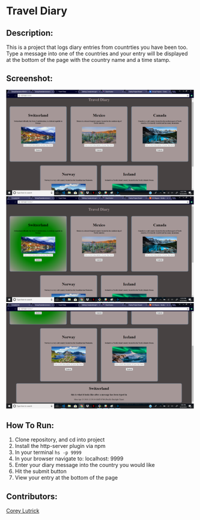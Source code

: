 # Travel Diary

## Description:
This is a project that logs diary entries from countrties you have been too. Type a message into one of the countries and your entry will be displayed at the bottom of the page with the country name and a time stamp.

## Screenshot:
![Webpage](https://github.com/Coreylutrick/Travel-Diary/blob/master/screenshots/screenshot.png)
![Webpage](https://github.com/Coreylutrick/Travel-Diary/blob/master/screenshots/screenshot2.png)
![Webpage](https://github.com/Coreylutrick/Travel-Diary/blob/master/screenshots/screenshot3.png)

## How To Run:
1. Clone repository, and cd into project
1. Install the http-server plugin via npm
1. In your terminal ```hs -p 9999```
1. In your browser navigate to: localhost: 9999
1. Enter your diary message into the country you would like
1. Hit the submit button
1. View your entry at the bottom of the page

## Contributors:
[Corey Lutrick](https://github.com/Coreylutrick)

